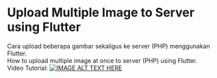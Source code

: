 # Upload Multiple Image to Server using Flutter

Cara upload beberapa gambar sekaligus ke server (PHP) menggunakan Flutter.<br>
How to upload multiple image at once to server (PHP) using Flutter.
<br>
Video Tutorial:
[![IMAGE ALT TEXT HERE](https://img.youtube.com/vi/PF76dY-mixE/0.jpg)](https://youtu.be/PF76dY-mixE)
